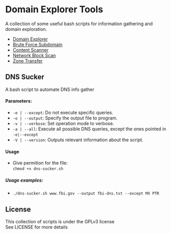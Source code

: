 # Domain Explorer Tools
A collection of some useful bash scripts for information gathering and domain exploration.  

- [Domain Explorer](domain-explorer/DOMAIN-EXPLORER.md)
- [Brute Force Subdomain](bf-subdomain/BF-SUBDOMAIN.md)
- [Content Scanner](content-scanner/CONTENT-SCANNER.md)
- [Network Block Scan](network-block-scan/NETWORK-BLOCK-SCAN.md)
- [Zone Transfer](zone-transfer/ZONE-TRANSFER.md)

## DNS Sucker
A bash script to automate DNS info gather  

#### Parameters:
- ```-e | --except```: Do not execute specific queries.
- ```-o | --output```: Specify the output file to program.
- ```-v | --verbose```: Set operation mode to verbose.
- ```-a | --all```: Execute all possible DNS queries, except the ones pointed in ```-e|--except```
- ```-V | --version```: Outputs relevant information about the script.

#### Usage
- Give permition for the file:  
``` chmod +x dns-sucker.sh ```

##### Usage examples:
- ```./dns-sucker.sh www.fbi.gov --output fbi-dns.txt --except MX PTR```

## License
This collection of scripts is under the GPLv3 license  
See LICENSE for more details  
